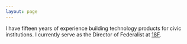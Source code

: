 ```yaml
---
layout: page 
---
```



I have fifteen years of experience building technology products for civic institutions. I currently serve as the Director of Federalist at [18F](https://18f.gov).